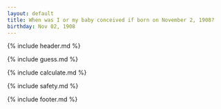 ```yaml
---
layout: default
title: When was I or my baby conceived if born on November 2, 1908?
birthday: Nov 02, 1908
---
```


{% include header.md %}

{% include guess.md %}

{% include calculate.md %}

{% include safety.md %}

{% include footer.md %}



